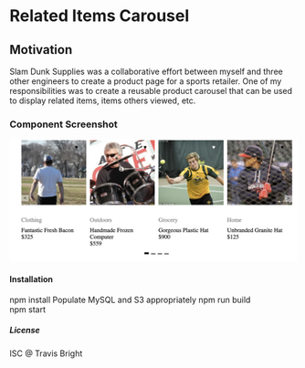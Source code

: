 # Related Items Carousel

## Motivation
Slam Dunk Supplies was a collaborative effort between myself and three other engineers to create a product page for a sports retailer. One of my responsibilities was to create a reusable product carousel that can be used to display related items, items others viewed, etc. 

### Component Screenshot
![Alt text](/FEC%20Related%20Items.png?raw=true)
#### Installation
npm install
Populate MySQL and S3 appropriately
npm run build  
npm start  
##### License
ISC @ Travis Bright
